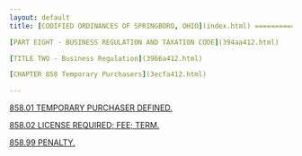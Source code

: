 ```yaml
---
layout: default 
title: [CODIFIED ORDINANCES OF SPRINGBORO, OHIO](index.html) =====================================================

[PART EIGHT - BUSINESS REGULATION AND TAXATION CODE](394aa412.html)

[TITLE TWO - Business Regulation](3966a412.html)

[CHAPTER 858 Temporary Purchasers](3ecfa412.html)

---
```


[858.01 TEMPORARY PURCHASER DEFINED.](3edba412.html)

[858.02 LICENSE REQUIRED; FEE; TERM.](3edea412.html)

[858.99 PENALTY.](3ee2a412.html)
